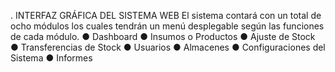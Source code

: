. INTERFAZ GRÁFICA DEL SISTEMA WEB 
El sistema contará con un total de ocho módulos los cuales tendrán un menú desplegable según las funciones de cada módulo.
●	Dashboard
●	Insumos o Productos
●	Ajuste de Stock
●	Transferencias de Stock
●	Usuarios
●	Almacenes
●	Configuraciones del Sistema
●	Informes
